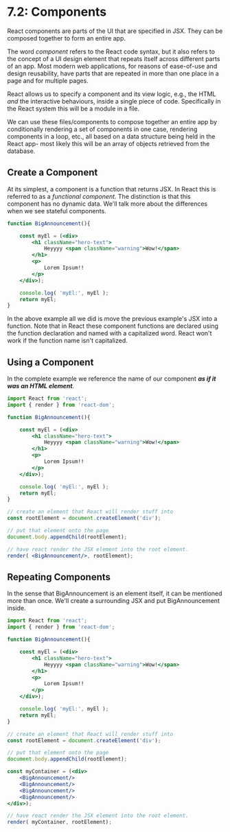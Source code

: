 # 7.2: Components

React components are parts of the UI that are specified in JSX. They can be composed together to form an entire app.

The word _component_ refers to the React code syntax, but it also refers to the concept of a UI design element that repeats itself across different parts of an app. Most modern web applications, for reasons of ease-of-use and design reusability, have parts that are repeated in more than one place in a page and for multiple pages.

React allows us to specify a component and its view logic, e.g., the HTML _and_  the interactive behaviours,  inside a single piece of code. Specifically in the React system this will be a module in a file.

We can use these files/components to compose together an entire app by conditionally rendering a set of components in one case, rendering components in a loop, etc., all based on a data structure being held in the React app- most likely this will be an array of objects retrieved from the database.

## Create a Component

At its simplest, a component is a function that returns JSX. In React this is referred to as a _functional component_. The distinction is that this component has no dynamic data. We'll talk more about the differences when we see stateful components.

```jsx
function BigAnnouncement(){

    const myEl = (<div>
        <h1 className="hero-text">
            Heyyyy <span className="warning">Wow!</span>
        </h1>
        <p>
            Lorem Ipsum!!
        </p>
    </div>);

    console.log( 'myEl:', myEl );
    return myEl;
}
```

In the above example all we did is move the previous example's JSX into a function. Note that in React these component functions are declared using the function declaration and named with a capitalized word. React won't work if the function name isn't capitalized.

## Using a Component

In the complete example we reference the name of our component _**as if it was an HTML element**_.

```jsx
import React from 'react';
import { render } from 'react-dom';

function BigAnnouncement(){

    const myEl = (<div>
        <h1 className="hero-text">
            Heyyyy <span className="warning">Wow!</span>
        </h1>
        <p>
            Lorem Ipsum!!
        </p>
    </div>);

    console.log( 'myEl:', myEl );
    return myEl;
}

// create an element that React will render stuff into
const rootElement = document.createElement('div');

// put that element onto the page
document.body.appendChild(rootElement);

// have react render the JSX element into the root element.
render( <BigAnnouncement/>, rootElement);
```

## Repeating Components

In the sense that BigAnnouncement is an element itself, it can be mentioned more than once. We'll create a surrounding JSX and put BigAnnouncement inside.

```jsx
import React from 'react';
import { render } from 'react-dom';

function BigAnnouncement(){

    const myEl = (<div>
        <h1 className="hero-text">
            Heyyyy <span className="warning">Wow!</span>
        </h1>
        <p>
            Lorem Ipsum!!
        </p>
    </div>);

    console.log( 'myEl:', myEl );
    return myEl;
}

// create an element that React will render stuff into
const rootElement = document.createElement('div');

// put that element onto the page
document.body.appendChild(rootElement);

const myContainer = (<div>
    <BigAnnouncement/>
    <BigAnnouncement/>
    <BigAnnouncement/>
    <BigAnnouncement/>
</div>);

// have react render the JSX element into the root element.
render( myContainer, rootElement);
```

